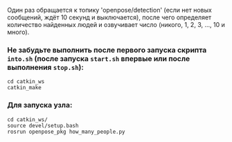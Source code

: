 Один раз обращается к топику 'openpose/detection' (если нет новых сообщений, ждёт 10 секунд и выключается), после чего определяет
количество найденных людей и озвучивает число (никого, 1, 2, 3, ..., 10 и много).

### Не забудьте выполнить после первого запуска скрипта ```into.sh``` (после запуска ```start.sh``` впервые или после выполнения ```stop.sh```):
```
cd catkin_ws
catkin_make
```

### Для запуска узла:
```
cd catkin_ws/
source devel/setup.bash
rosrun openpose_pkg how_many_people.py
```
